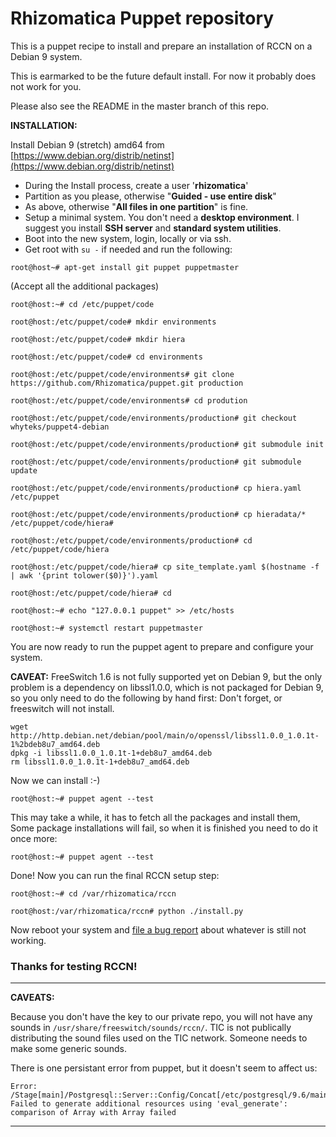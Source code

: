 # Rhizomatica Puppet repository

This is a puppet recipe to install and prepare an installation of RCCN on a Debian 9 system.

This is earmarked to be the future default install. For now it probably does not work for you.

Please also see the README in the master branch of this repo.

**INSTALLATION:** 

Install Debian 9 (stretch) amd64 from 
[https://www.debian.org/distrib/netinst](https://www.debian.org/distrib/netinst)

- During the Install process, create a user '**rhizomatica**'
- Partition as you please, otherwise "**Guided - use entire disk**"
- As above, otherwise "**All files in one partition**" is fine.
- Setup a minimal system. You don't need a **desktop environment**.
 I suggest you install **SSH server** and **standard system utilities**.
- Boot into the new system, login, locally or via ssh.
- Get root with `su -` if needed and run the following:


`root@host~# apt-get install git puppet puppetmaster` 

(Accept all the additional packages)

`root@host:~# cd /etc/puppet/code`

`root@host:/etc/puppet/code# mkdir environments`

`root@host:/etc/puppet/code# mkdir hiera`

`root@host:/etc/puppet/code# cd environments`

`root@host:/etc/puppet/code/environments# git clone https://github.com/Rhizomatica/puppet.git production`

`root@host:/etc/puppet/code/environments# cd prodution`

`root@host:/etc/puppet/code/environments/production# git checkout whyteks/puppet4-debian`

`root@host:/etc/puppet/code/environments/production# git submodule init`

`root@host:/etc/puppet/code/environments/production# git submodule update`

`root@host:/etc/puppet/code/environments/production# cp hiera.yaml /etc/puppet`

`root@host:/etc/puppet/code/environments/production# cp hieradata/* /etc/puppet/code/hiera# `

`root@host:/etc/puppet/code/environments/production# cd /etc/puppet/code/hiera`

`root@host:/etc/puppet/code/hiera# cp site_template.yaml $(hostname -f | awk '{print tolower($0)}').yaml`

`root@host:/etc/puppet/code/hiera# cd`

`root@host:~# echo "127.0.0.1 puppet" >> /etc/hosts`

`root@host:~# systemctl restart puppetmaster`

You are now ready to run the puppet agent to prepare and configure your system.


**CAVEAT:** FreeSwitch 1.6 is not fully supported yet on Debian 9, but the only problem is a dependency on libssl1.0.0, which is not packaged for Debian 9, so you only need to do the following by hand first: Don't forget, or freeswitch will not install.

```
wget http://http.debian.net/debian/pool/main/o/openssl/libssl1.0.0_1.0.1t-1%2bdeb8u7_amd64.deb
dpkg -i libssl1.0.0_1.0.1t-1+deb8u7_amd64.deb
rm libssl1.0.0_1.0.1t-1+deb8u7_amd64.deb 
```

Now we can install :-)

`root@host:~# puppet agent --test`

This may take a while, it has to fetch all the packages and install them,
Some package installations will fail, so when it is finished you need to do it once more:

`root@host:~# puppet agent --test`

Done! Now you can run the final RCCN setup step:

`root@host:~# cd /var/rhizomatica/rccn`

`root@host:/var/rhizomatica/rccn# python ./install.py`

Now reboot your system and [file a bug report](https://github.com/Rhizomatica/puppet/issues/new) about whatever is still not working.

### Thanks for testing RCCN! ###


----------



**CAVEATS:**

Because you don't have the key to our private repo, you will not have any sounds in `/usr/share/freeswitch/sounds/rccn/`.
TIC is not publically distributing the sound files used on the TIC network. Someone needs to make some generic sounds.


There is one persistant error from puppet, but it doesn't seem to affect us:
```
Error: /Stage[main]/Postgresql::Server::Config/Concat[/etc/postgresql/9.6/main/pg_hba.conf]/Concat_file[/etc/postgresql/9.6/main/pg_hba.conf]: Failed to generate additional resources using 'eval_generate': comparison of Array with Array failed
```


----------



